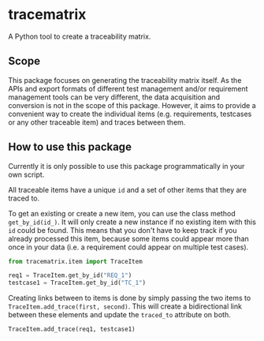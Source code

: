 # tracematrix
A Python tool to create a traceability matrix.

## Scope
This package focuses on generating the traceability matrix itself.
As the APIs and export formats of different test management and/or requirement management tools can be very different, the data acquisition and conversion is not in the scope of this package. However, it aims to provide a convenient way to create the individual items (e.g. requirements, testcases or any other traceable item) and traces between them.

## How to use this package
Currently it is only possible to use this package programmatically in your own script.

All traceable items have a unique ``id`` and a set of other items that they are traced to.

To get an existing or create a new item, you can use the class method ``get_by_id(id_)``.
It will only create a new instance if no existing item with this ``id`` could be found.
This means that you don't have to keep track if you already processed this item, because
some items could appear more than once in your data (i.e. a requirement could appear on multiple test cases).

```python
from tracematrix.item import TraceItem

req1 = TraceItem.get_by_id("REQ_1")
testcase1 = TraceItem.get_by_id("TC_1")
```

Creating links between to items is done by simply passing the two items to ``TraceItem.add_trace(first, second)``.
This will create a bidirectional link between these elements and update the ``traced_to`` attribute on both.

```python
TraceItem.add_trace(req1, testcase1)
```
